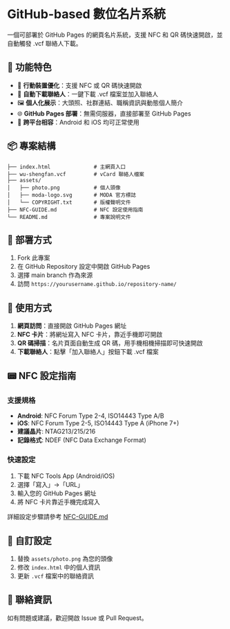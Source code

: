 # GitHub-based 數位名片系統

一個可部署於 GitHub Pages 的網頁名片系統，支援 NFC 和 QR 碼快速開啟，並自動觸發 .vcf 聯絡人下載。

## 🎯 功能特色

- 📱 **行動裝置優化**：支援 NFC 或 QR 碼快速開啟
- 📇 **自動下載聯絡人**：一鍵下載 .vcf 檔案並加入聯絡人
- 🖼 **個人化展示**：大頭照、社群連結、職稱資訊與動態個人簡介
- 🌐 **GitHub Pages 部署**：無需伺服器，直接部署至 GitHub Pages
- 📱 **跨平台相容**：Android 和 iOS 均可正常使用

## 📦 專案結構

```
├── index.html              # 主網頁入口
├── wu-shengfan.vcf         # vCard 聯絡人檔案
├── assets/
│   ├── photo.png           # 個人頭像
│   ├── moda-logo.svg       # MODA 官方標誌
│   └── COPYRIGHT.txt       # 版權聲明文件
├── NFC-GUIDE.md            # NFC 設定使用指南
└── README.md               # 專案說明文件
```

## 🚀 部署方式

1. Fork 此專案
2. 在 GitHub Repository 設定中開啟 GitHub Pages
3. 選擇 main branch 作為來源
4. 訪問 `https://yourusername.github.io/repository-name/`

## 📱 使用方式

1. **網頁訪問**：直接開啟 GitHub Pages 網址
2. **NFC 卡片**：將網址寫入 NFC 卡片，靠近手機即可開啟
3. **QR 碼掃描**：名片頁面自動生成 QR 碼，用手機相機掃描即可快速開啟
4. **下載聯絡人**：點擊「加入聯絡人」按鈕下載 .vcf 檔案

## 📟 NFC 設定指南

### 支援規格
- **Android**: NFC Forum Type 2-4, ISO14443 Type A/B
- **iOS**: NFC Forum Type 2-5, ISO14443 Type A (iPhone 7+)
- **建議晶片**: NTAG213/215/216
- **記錄格式**: NDEF (NFC Data Exchange Format)

### 快速設定
1. 下載 NFC Tools App (Android/iOS)
2. 選擇「寫入」→「URL」
3. 輸入您的 GitHub Pages 網址
4. 將 NFC 卡片靠近手機完成寫入

詳細設定步驟請參考 [NFC-GUIDE.md](NFC-GUIDE.md)

## 🔧 自訂設定

1. 替換 `assets/photo.png` 為您的頭像
2. 修改 `index.html` 中的個人資訊
3. 更新 `.vcf` 檔案中的聯絡資訊

## 📧 聯絡資訊

如有問題或建議，歡迎開啟 Issue 或 Pull Request。
